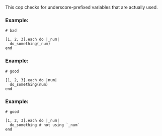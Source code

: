 This cop checks for underscore-prefixed variables that are actually
used.

### Example:

    # bad

    [1, 2, 3].each do |_num|
      do_something(_num)
    end

### Example:

    # good

    [1, 2, 3].each do |num|
      do_something(num)
    end

### Example:

    # good

    [1, 2, 3].each do |_num|
      do_something # not using `_num`
    end